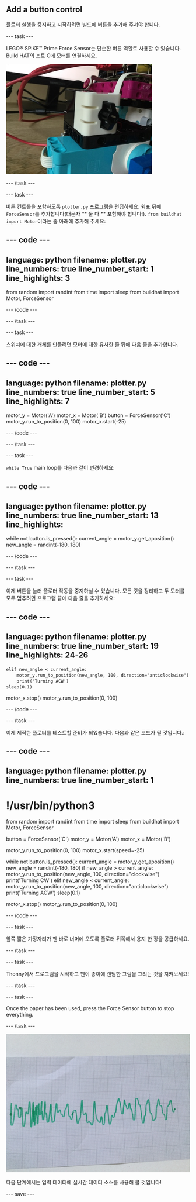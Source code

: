 ## Add a button control

플로터 실행을 중지하고 시작하려면 빌드에 버튼을 추가해 주셔야 합니다.

--- task ---

LEGO® SPIKE™ Prime Force Sensor는 단순한 버튼 역할로 사용할 수 있습니다. Build HAT의 포트 C에 모터를 연결하세요.

![힘 센서가 추가된 LEGO® 플로터 부분의 클로즈업 사진](images/force.jpg)

--- /task ---

--- task ---

버튼 컨트롤을 포함하도록 `plotter.py` 프로그램을 편집하세요. 쉼표 뒤에 ` ForceSensor `를 추가합니다(대문자 ** 둘 다 ** 포함해야 합니다!). `from buildhat import Motor`이라는 줄 아래에 추가해 주세요:

--- code ---
---
language: python filename: plotter.py line_numbers: true line_number_start: 1
line_highlights: 3
---

from random import randint from time import sleep from buildhat import Motor, ForceSensor

--- /code ---

--- /task ---

--- task ---

스위치에 대한 개체를 만들려면 모터에 대한 유사한 줄 뒤에 다음 줄을 추가합니다.

--- code ---
---
language: python filename: plotter.py line_numbers: true line_number_start: 5
line_highlights: 7
---

motor_y = Motor('A') motor_x = Motor('B') button = ForceSensor('C') motor_y.run_to_position(0, 100) motor_x.start(-25)

--- /code ---

--- /task ---

--- task ---

`while True` main loop를 다음과 같이 변경하세요:

--- code ---
---
language: python filename: plotter.py line_numbers: true line_number_start: 13
line_highlights:
---

while not button.is_pressed(): current_angle = motor_y.get_aposition() new_angle = randint(-180, 180)

--- /code ---

--- /task ---

--- task ---

이제 버튼을 눌러 플로터 작동을 중지하실 수 있습니다. 모든 것을 정리하고 두 모터를 모두 멈추려면 프로그램 끝에 다음 줄을 추가하세요:

--- code ---
---
language: python filename: plotter.py line_numbers: true line_number_start: 19
line_highlights: 24-26
---

    elif new_angle < current_angle:
        motor_y.run_to_position(new_angle, 100, direction="anticlockwise")
        print('Turning ACW')
    sleep(0.1)

motor_x.stop() motor_y.run_to_position(0, 100)

--- /code ---

--- /task ---

이제 제작한 플로터를 테스트할 준비가 되었습니다. 다음과 같은 코드가 될 것입니다.:

--- code ---
---
language: python filename: plotter.py line_numbers: true
line_number_start: 1
---

# !/usr/bin/python3
from random import randint from time import sleep from buildhat import Motor, ForceSensor

button = ForceSensor('C') motor_y = Motor('A') motor_x = Motor('B')

motor_y.run_to_position(0, 100) motor_x.start(speed=-25)

while not button.is_pressed(): current_angle = motor_y.get_aposition() new_angle = randint(-180, 180) if new_angle > current_angle: motor_y.run_to_position(new_angle, 100, direction="clockwise") print('Turning CW') elif new_angle < current_angle: motor_y.run_to_position(new_angle, 100, direction="anticlockwise") print('Turning ACW') sleep(0.1)

motor_x.stop() motor_y.run_to_position(0, 100)

--- /code ---

--- task ---

앞쪽 짧은 가장자리가 펜 바로 너머에 오도록 플로터 뒤쪽에서 용지 한 장을 공급하세요.

--- /task ---

--- task ---

Thonny에서 프로그램을 시작하고 펜이 종이에 랜덤한 그림을 그리는 것을 지켜보세요!

--- /task ---

--- task ---

Once the paper has been used, press the Force Sensor button to stop everything.

--- /task ---

![플로터가 녹색 흔적을 그린 종이 사진](images/paper.JPG)

다음 단계에서는 입력 데이터에 실시간 데이터 소스를 사용해 볼 것입니다!

--- save ---
